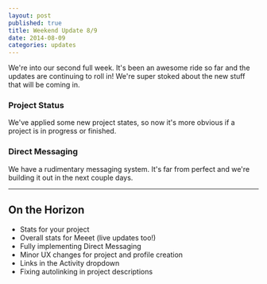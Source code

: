 ```yaml
---
layout: post
published: true
title: Weekend Update 8/9
date: 2014-08-09
categories: updates
---
```


We're into our second full week. It's been an awesome ride so far and the updates are continuing to roll in! We're super stoked about the new stuff that will be coming in.

<h3>Project Status</h3>
We've applied some new project states, so now it's more obvious if a project is in progress or finished. 

<h3>Direct Messaging</h3>
We have a rudimentary messaging system. It's far from perfect and we're building it out in the next couple days.

<hr>

<h2>On the Horizon</h2>

- Stats for your project
- Overall stats for Meeet (live updates too!)
- Fully implementing Direct Messaging
- Minor UX changes for project and profile creation
- Links in the Activity dropdown
- Fixing autolinking in project descriptions